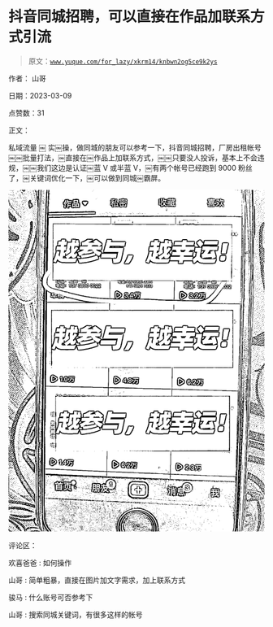 # 抖音同城招聘，可以直接在作品加联系方式引流

> 原文：[`www.yuque.com/for_lazy/xkrm14/knbwn2og5ce9k2ys`](https://www.yuque.com/for_lazy/xkrm14/knbwn2og5ce9k2ys)

作者： 山哥 

日期：2023-03-09 

点赞数：31 

正文： 

私域流量 ￼ 实￼操，做同城的朋友可以参考一下，抖音同城招聘，厂房出租帐号￼￼批量打法，￼直接在￼作品上加联系方式，￼￼只要没人投诉，基本上不会违规，￼￼我们这边是认证￼蓝 V 或半蓝 V，￼有两个帐号已经跑到 9000 粉丝了，￼关键词优化一下，￼可以做到同城￼霸屏。 

![](img/d32f7559767d65d2b61983d163d98425.png)  

评论区： 

欢喜爸爸 : 如何操作 

山哥 : 简单粗暴，直接在图片加文字需求，加上联系方式 

骏马 : 什么账号可否参考下 

山哥 : 搜索同城关键词，有很多这样的帐号 

